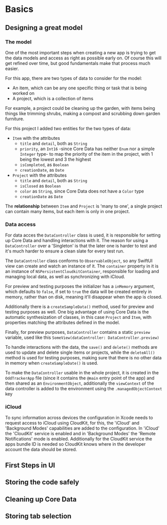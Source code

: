 # Basics

## Designing a great model

### The model

One of the most important steps when creating a new app is trying to get the data models and access as right as possible early on. Of course this will get refined over time, but good fundamentals make that process much easier.

For this app, there are two types of data to consider for the model:

- An item, which can be any one specific thing or task that is being worked on
- A project, which is a collection of items

For example, a project could be cleaning up the garden, with items being things like trimming shrubs, making a compost and scrubbing down garden furniture.

For this project I added two entities for the two types of data:

- `Item` with the attributes
  -  `title` and `detail`, both as `String`
  -  `priority`, an `Int16` -since Core Data has neither `Enum` nor a simple `Integer` type- to map the priority of the item in the project, with 1 being the lowest and 3 the highest
  -  `isCompleted`, as `Boolean`
  -  `creationDate`, as `Date`
- `Project` with the attributes
  - `title` and `detail`, both as `String`
  - `isClosed` as `Boolean`
  - `color` as `String`, since Core Data does not have a `Color` type
  - `creationDate` as `Date`

The **relationship** between `Item` and `Project` is 'many to one', a single project can contain many items, but each item is only in one project.

### Data access

For data acces the `DataController` class is used, it is responsible for setting up Core Data and handling interactions with it. The reason for using a `DataController` over a 'Singleton' is that the later one is harder to test and it's much harder to ensure a clean slate for every test run.

The `DataController` class conforms to `ObservableObject`, so any SwiftUI view can create and watch an instance of it. The `container` property in it is an instance of `NSPersistentCloudkitContainer`, responsible for loading and managing local data, as well as synchronizing with iCloud.

For preview and testing purposes the initializer has a `inMemory` argument, which defaults to `false`, if set to `true` the data will be created entirely in memory, rather than on disk, meaning it'll disappear when the app is closed. 

Additionally there is a `createSampleData()` method, used for preview and testing purposes as well. One big advantage of using Core Data is the automatic synthesization of classes, in this case `Project` and `Item`, with properties matching the attributes defined in the model.

Finally, for preview purposes, `DataController` contains a static `preview` variable, used like this `SomeView(dataController: DataController.preview)`

To handle interactions with the data, the `save()` and `delete()` methods are used to update and delete single items or projects, while the `deleteAll()` method is used for testing purposes, making sure that there is no other data in memory when `createSampleDate()` is used.

To make the `DataController` usable in the whole project, it is created in the `OddTrackerApp` file (since it contains the `@main` entry point of the app) and then shared as an `EnvironmentObject`, additionally the `viewContext` of the data controller is added to the environment using the `.managedObjectContext` key

### iCloud

To sync information across devices the configuration in Xcode needs to request access to iCloud using CloudKit, for this, the 'iCloud' and 'Background Modes' capabilities are added to the configuration. In 'iCloud' the 'CloudKit' service is enabled and in 'Background Modes' the 'Remote Notifications' mode is enabled. Additionally for the CloudKit service the apps bundle ID is needed so  CloudKit knows where in the developer account the data should be stored.

## First Steps in UI



## Storing the code safely



## Cleaning up Core Data



## Storing tab selection




